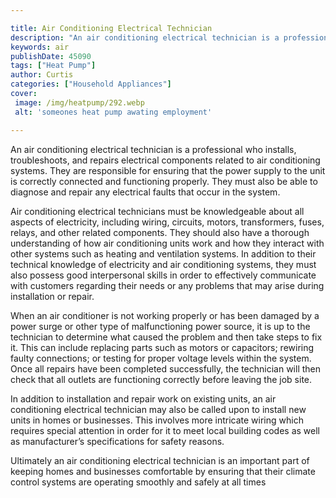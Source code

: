 ```yaml
---

title: Air Conditioning Electrical Technician
description: "An air conditioning electrical technician is a professional who installs, troubleshoots, and repairs electrical components related...continue on"
keywords: air
publishDate: 45090
tags: ["Heat Pump"]
author: Curtis
categories: ["Household Appliances"]
cover: 
 image: /img/heatpump/292.webp
 alt: 'someones heat pump awating employment'

---
```


An air conditioning electrical technician is a professional who installs, troubleshoots, and repairs electrical components related to air conditioning systems. They are responsible for ensuring that the power supply to the unit is correctly connected and functioning properly. They must also be able to diagnose and repair any electrical faults that occur in the system.

Air conditioning electrical technicians must be knowledgeable about all aspects of electricity, including wiring, circuits, motors, transformers, fuses, relays, and other related components. They should also have a thorough understanding of how air conditioning units work and how they interact with other systems such as heating and ventilation systems. In addition to their technical knowledge of electricity and air conditioning systems, they must also possess good interpersonal skills in order to effectively communicate with customers regarding their needs or any problems that may arise during installation or repair.

When an air conditioner is not working properly or has been damaged by a power surge or other type of malfunctioning power source, it is up to the technician to determine what caused the problem and then take steps to fix it. This can include replacing parts such as motors or capacitors; rewiring faulty connections; or testing for proper voltage levels within the system. Once all repairs have been completed successfully, the technician will then check that all outlets are functioning correctly before leaving the job site. 

In addition to installation and repair work on existing units, an air conditioning electrical technician may also be called upon to install new units in homes or businesses. This involves more intricate wiring which requires special attention in order for it to meet local building codes as well as manufacturer’s specifications for safety reasons. 

Ultimately an air conditioning electrical technician is an important part of keeping homes and businesses comfortable by ensuring that their climate control systems are operating smoothly and safely at all times
